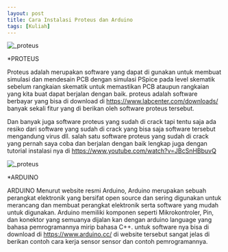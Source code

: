 ```yaml
---
layout: post
title: Cara Instalasi Proteus dan Arduino
tags: [Kuliah]
---
```

![_proteus](https://www.labcenter.com/home/images/30yearsLogo.png)

*PROTEUS

Proteus adalah merupakan software yang dapat di gunakan untuk membuat simulasi dan mendesain PCB dengan simulasi PSpice pada level skematik sebelum rangkaian skematik untuk memastikan PCB ataupun rangkaian yang kita buat dapat berjalan dengan baik. proteus adalah software berbayar yang bisa di download di <a href="https://www.labcenter.com/downloads/"> https://www.labcenter.com/downloads/ </a> banyak sekali fitur yang di berikan oleh software proteus tersebut. 
 
Dan banyak juga software proteus yang sudah di crack tapi tentu saja ada resiko dari software yang sudah di crack yang bisa saja software tersebut mengandung virus dll. salah satu software proteus yang sudah di crack yang pernah saya coba dan berjalan dengan baik lengkap juga dengan tutorial instalasi nya di <a href="https://www.youtube.com/watch?v=JBcSnHBbuvQ">https://www.youtube.com/watch?v=JBcSnHBbuvQ</a>


![_proteus](https://upload.wikimedia.org/wikipedia/commons/8/87/Arduino_Logo.svg)

*ARDUINO

ARDUINO Menurut website resmi Arduino, Arduino merupakan sebuah perangkat elektronik yang bersifat open source dan sering digunakan untuk merancang dan membuat perangkat elektronik serta software yang mudah untuk digunakan. Arduino memiliki komponen seperti Mikrokontroler, Pin, dan konektor yang semuanya dijalan kan dengan arduino language yang bahasa pemrogramannya mirip bahasa C++. untuk software nya bisa di download di <a href="https://www.arduino.cc/">https://www.arduino.cc/</a> di website tersebut sangat jelas di berikan contoh cara kerja sensor sensor dan contoh pemrogramannya.


